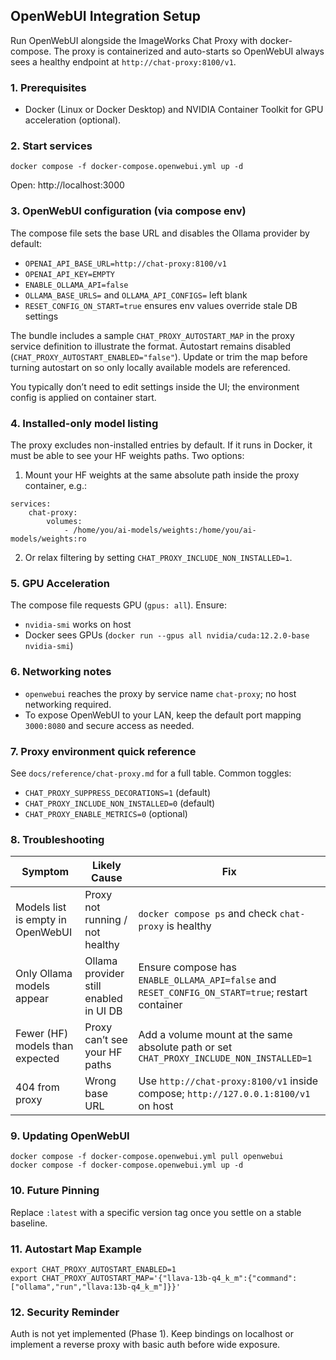 ## OpenWebUI Integration Setup

Run OpenWebUI alongside the ImageWorks Chat Proxy with docker-compose. The proxy is containerized and auto-starts so OpenWebUI always sees a healthy endpoint at `http://chat-proxy:8100/v1`.

### 1. Prerequisites
* Docker (Linux or Docker Desktop) and NVIDIA Container Toolkit for GPU acceleration (optional).

### 2. Start services

```
docker compose -f docker-compose.openwebui.yml up -d
```

Open: http://localhost:3000

### 3. OpenWebUI configuration (via compose env)
The compose file sets the base URL and disables the Ollama provider by default:
- `OPENAI_API_BASE_URL=http://chat-proxy:8100/v1`
- `OPENAI_API_KEY=EMPTY`
- `ENABLE_OLLAMA_API=false`
- `OLLAMA_BASE_URLS=` and `OLLAMA_API_CONFIGS=` left blank
- `RESET_CONFIG_ON_START=true` ensures env values override stale DB settings

The bundle includes a sample `CHAT_PROXY_AUTOSTART_MAP` in the proxy service
definition to illustrate the format. Autostart remains disabled
(`CHAT_PROXY_AUTOSTART_ENABLED="false"`). Update or trim the map before turning
autostart on so only locally available models are referenced.

You typically don’t need to edit settings inside the UI; the environment config is applied on container start.

### 4. Installed-only model listing
The proxy excludes non-installed entries by default. If it runs in Docker, it must be able to see your HF weights paths. Two options:
1) Mount your HF weights at the same absolute path inside the proxy container, e.g.:
```
services:
	chat-proxy:
		volumes:
			- /home/you/ai-models/weights:/home/you/ai-models/weights:ro
```
2) Or relax filtering by setting `CHAT_PROXY_INCLUDE_NON_INSTALLED=1`.

### 5. GPU Acceleration
The compose file requests GPU (`gpus: all`). Ensure:
* `nvidia-smi` works on host
* Docker sees GPUs (`docker run --gpus all nvidia/cuda:12.2.0-base nvidia-smi`)

### 6. Networking notes
* `openwebui` reaches the proxy by service name `chat-proxy`; no host networking required.
* To expose OpenWebUI to your LAN, keep the default port mapping `3000:8080` and secure access as needed.

### 7. Proxy environment quick reference
See `docs/reference/chat-proxy.md` for a full table. Common toggles:
- `CHAT_PROXY_SUPPRESS_DECORATIONS=1` (default)
- `CHAT_PROXY_INCLUDE_NON_INSTALLED=0` (default)
- `CHAT_PROXY_ENABLE_METRICS=0` (optional)

### 8. Troubleshooting
| Symptom | Likely Cause | Fix |
|--------|--------------|-----|
| Models list is empty in OpenWebUI | Proxy not running / not healthy | `docker compose ps` and check `chat-proxy` is healthy |
| Only Ollama models appear | Ollama provider still enabled in UI DB | Ensure compose has `ENABLE_OLLAMA_API=false` and `RESET_CONFIG_ON_START=true`; restart container |
| Fewer (HF) models than expected | Proxy can’t see your HF paths | Add a volume mount at the same absolute path or set `CHAT_PROXY_INCLUDE_NON_INSTALLED=1` |
| 404 from proxy | Wrong base URL | Use `http://chat-proxy:8100/v1` inside compose; `http://127.0.0.1:8100/v1` on host |

### 9. Updating OpenWebUI
```
docker compose -f docker-compose.openwebui.yml pull openwebui
docker compose -f docker-compose.openwebui.yml up -d
```

### 10. Future Pinning
Replace `:latest` with a specific version tag once you settle on a stable baseline.

### 11. Autostart Map Example
```
export CHAT_PROXY_AUTOSTART_ENABLED=1
export CHAT_PROXY_AUTOSTART_MAP='{"llava-13b-q4_k_m":{"command":["ollama","run","llava:13b-q4_k_m"]}}'
```

### 12. Security Reminder
Auth is not yet implemented (Phase 1). Keep bindings on localhost or implement a reverse proxy with basic auth before wide exposure.
